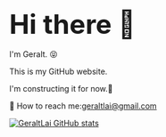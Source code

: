 ### <font size=10>Hi there 👋</font>
I'm Geralt. 😝

This is my GitHub website. 

I'm constructing it for now.🤣

📧 How to reach me:geraltlai@gmail.com



<!--
**GeraltLai/GeraltLai** is a ✨ _special_ ✨ repository because its `README.md` (this file) appears on your GitHub profile.

Here are some ideas to get you started:

- 🔭 I’m currently working on ...
- 🌱 I’m currently learning ...
- 👯 I’m looking to collaborate on ...
- 🤔 I’m looking for help with ...
- 💬 Ask me about ...
- 📫 How to reach me: ...
- 😄 Pronouns: ...
- ⚡ Fun fact: ...
-->



[![GeraltLai GitHub stats](https://github-readme-stats.vercel.app/api?username=GeraltLai&theme=tokyonight)](https://github.com/anuraghazra/github-readme-stats)




